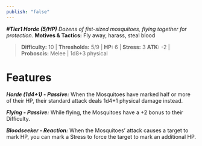 ```yaml
---
publish: "false"
---
```

***#Tier1 Horde (5/HP)***
*Dozens of fist-sized mosquitoes, flying together for protection.*
**Motives & Tactics:** Fly away, harass, steal blood

> **Difficulty:** 10 | **Thresholds:** 5/9 | **HP:** 6 | **Stress:** 3
> **ATK:** -2 | **Proboscis:** Melee | 1d8+3 physical

# Features

***Horde (1d4+1) - Passive:*** When the Mosquitoes have marked half or more of their HP, their standard attack deals 1d4+1 physical damage instead.

***Flying - Passive:*** While flying, the Mosquitoes have a +2 bonus to their Difficulty.

***Bloodseeker - Reaction:*** When the Mosquitoes’ attack causes a target to mark HP, you can mark a Stress to force the target to mark an additional HP.
